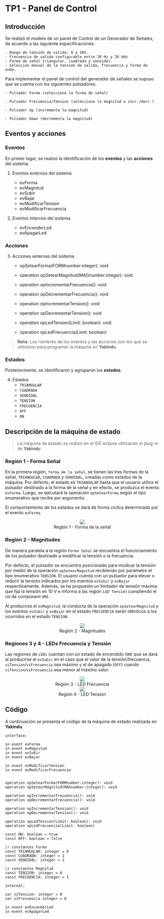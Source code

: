 # TP1 - Panel de Control
## Introducción 

Se realizó el modelo de un panel de Control de un Generador de Señales, de acuerdo a las siguiente especificaciones:

```
- Rango de tensión de salida: 0 a 10V.
- Frecuencia de salida configurable entre 20 Hz y 20 kHz
- Forma de señal triangular, cuadrada y senoidal.
- Selección manual de la tensión de salida, frecuencia y forma de onda.
```

Para implementar el panel de control del generador de señales se supuso que se cuenta con los siguientes pulsadores:

```
- Pulsador Forma (selecciona la forma de señal)

- Pulsador Frecuencia/Tension (selecciona la magnitud a incr./decr.)

- Pulsador Up (incrementa la magnitud)

- Pulsador Down (decrementa la magnitud)
```

## Eventos y acciones

### Eventos
En primer lugar, se realizó la identificación de los **eventos** y  las **acciones** del sistema.

1. Eventos externos del sistema
    + evForma
    + evMagnitud
    + evSubir
    + evBajar
    + evModificarTension
    + evModificarFrecuencia

2. Eventos internos del sistema 
     + evEncenderLed
     + evApagarLed

### Acciones
3. Acciones externas del sistema
      + opSetearForma(FORMnumber:integer): void
      + operation opSetearMagnitud(MAGnumber:integer): void

      + operation opIncrementarFrecuencia(): void
      + operation opDecrementarFrecuencia(): void

     + operation opIncrementarTension(): void
     + operation opDecrementarTension(): void

    + operation opLedTension(Limit: boolean): void
    + operation opLedFrecuencia(Limit: boolean)


> **Nota:** Los nombres de los eventos y las acciones son los que se utilizaron para programar la máquina en **Yakindu**

### Estados
Posteriormente, se identificaron y agruparon los **estados**.

4.  Estados
     + `TRIANGULAR`
     + `CUADRADA`
    + `SENOIDAL`
    + `TENSION`
    + `FRECUENCIA`
    + `OFF`
    + `ON`


## Descripción de la máquina de estado

> La máquina de estado se realizó en el IDE eclipse utilizando el plug-in de **Yakindu**


### Región 1 - Forma Señal

En la primera región, `forma de la señal`, se tienen las tres formas de la señal, `TRIANGULAR`, `CUADRADA` y `SENOIDAL`, creadas como estados de la máquina. Por defecto, el estado es `TRIANGULAR` hasta que el usuario utilice el pulsador destinado a la forma de la señal y en efecto, se produzca el evento `evForma`. Luego, se ejecutará la operación `opSetearForma` según el tipo enumerativo que recibe por argumento. 

El comportamiento de los estados se dará de forma cíclica determinada por el evento `evForma`.

<div style="align: center; text-align:center;">
<img src=https://ibb.co/hZD2Syr" />
<div>Región 1 - Forma de la señal</div>
</div>


### Región 2 - Magnitudes

De manera paralela a la región `Forma Señal` se encuentra el funcionamiento de los pulsador destinado a modificar la tensión o la frecuencia.

Por defecto, el pulsador se encuentra posicionado para modicar la tensión por medio de la operación `opSetearMagnitud` recibiendo por parámetro el tipo enumerativo `TENSION`. El usuario cuenta con un pulsador para elevar o reducir la tensión indicados por los eventos `evSubir` y `evBajar` respectivamente. Además, se ha propuesto un limitador de tensión máxima que fija la tensión en 10 V e informa a las región `LED Tensión` cumpliendo el rol de component `HMI`.  

Al producirse el `evMagnitud`, la conducta de la operación `opSetearMagnitud` y los eventos `evSubir` y `evBajar` en el estado `FRECUENCIA` serán idénticos a los ocurridos en el estado `TENSION`. 

<div style="align: center; text-align:center;">
<img src="https://ibb.co/NnKzzYC" />
<div>Región 2 - Magnitudes</div>
</div>

### Regiones 3 y 4 - LEDs Frecuencia y Tensión

Las regiones de `LEDs` cuentan con un estado de encendido (`ON`) que se dará al producirse el `evSubir` en el caso que el valor de la tensión/frecuencia, `viTension`/`viFrecuencia` sea máximo y el de apagado (`OFF`) cuando `viTension`/`viFrecuencia` sea menor al máximo valor. 

<div style="align: center; text-align:center;">
<img src="https://ibb.co/Fzb39nn" />
<div>Región 3 - LED Frecuencia</div>
</div>

<div style="align: center; text-align:center;">
<img src="https://ibb.co/JmbWq6n" />
<div>Región 4 - LED Tensión</div>
</div>


## Código

A continuación se presenta el código de la máquina de estado realizada en **Yakindu**.

```
interface:

in event evForma
in event evMagnitud
in event evSubir
in event evBajar

in event evModificarTension
in event evModificarFrecuencia


operation opSetearForma(FORMnumber:integer): void
operation opSetearMagnitud(MAGnumber:integer): void

operation opIncrementarFrecuencia(): void
operation opDecrementarFrecuencia(): void

operation opIncrementarTension(): void
operation opDecrementarTension(): void

operation opLedTension(Limit: boolean): void
operation opLedFrecuencia(Limit: boolean)

const ON: boolean = true
const OFF: boolean = false

// constantes Forma
const TRIANGULAR: integer = 0
const CUADRADA: integer = 1
const SENOIDAL: integer = 2

// constantes Magnitud
const TENSION: integer = 0
const FRECUENCIA: integer = 1

internal:

var viTension: integer = 0
var viFrecuencia integer = 0

in event evEncenderLed
in event evApagarLed
```

